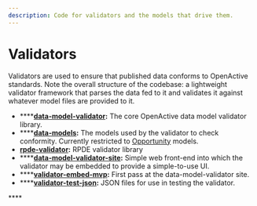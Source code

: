 ```yaml
---
description: Code for validators and the models that drive them.
---
```


# Validators

Validators are used to ensure that published data conforms to OpenActive standards. Note the overall structure of the codebase: a lightweight validator framework that parses the data fed to it and validates it against whatever model files are provided to it.

* \*\*\*\*[**data-model-validator**](https://github.com/openactive/data-model-validator)**:** The core OpenActive data model validator library.
* \*\*\*\*[**data-models**](https://github.com/openactive/data-models)**:** The models used by the validator to check conformity. Currently restricted to [Opportunity](https://www.openactive.io/modelling-opportunity-data/) models.
* [**rpde-validator**](https://github.com/openactive/rpde-validator)**:**  RPDE validator library
* \*\*\*\*[**data-model-validator-site**](https://github.com/openactive/data-model-validator-site)**:** Simple web front-end into which the validator may be embedded to provide a simple-to-use UI.
* \*\*\*\*[**validator-embed-mvp**](https://github.com/openactive/validator-embed-mvp)**:** First pass at the data-model-validator site.
* \*\*\*\*[**validator-test-json**](https://github.com/openactive/validator-test-json)**:** JSON files for use in testing the validator.

\*\*\*\*

